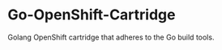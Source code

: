Go-OpenShift-Cartridge
======================

Golang OpenShift cartridge that adheres to the Go build tools.
